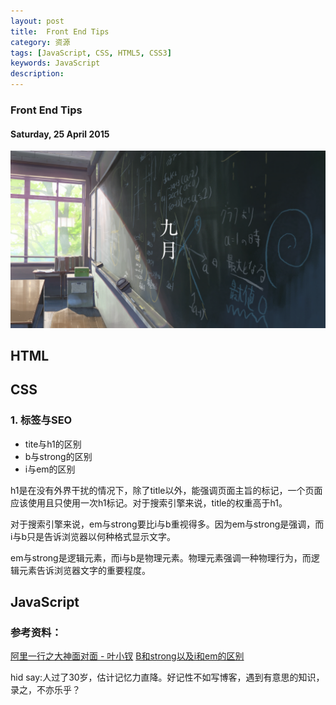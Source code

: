 ```yaml
---
layout: post
title:  Front End Tips 
category: 资源
tags: [JavaScript, CSS, HTML5, CSS3]
keywords: JavaScript
description: 
---
```


### Front End Tips

#### Saturday, 25 April 2015

![the_garden_of_world_38](/../../assets/img/resource/2015/the_garden_of_world_38.PNG)

## HTML

## CSS

### 1. 标签与SEO

- tite与h1的区别
- b与strong的区别
- i与em的区别

h1是在没有外界干扰的情况下，除了title以外，能强调页面主旨的标记，一个页面应该使用且只使用一次h1标记。对于搜索引擎来说，title的权重高于h1。

对于搜索引擎来说，em与strong要比i与b重视得多。因为em与strong是强调，而i与b只是告诉浏览器以何种格式显示文字。

em与strong是逻辑元素，而i与b是物理元素。物理元素强调一种物理行为，而逻辑元素告诉浏览器文字的重要程度。

## JavaScript
 




### 参考资料：
[阿里一行之大神面对面 - 叶小钗](http://www.cnblogs.com/yexiaochai/p/3158443.html)
[B和strong以及i和em的区别](http://www.cnblogs.com/lpfuture/archive/2013/03/04/2942613.html)


hid say:人过了30岁，估计记忆力直降。好记性不如写博客，遇到有意思的知识，录之，不亦乐乎？
